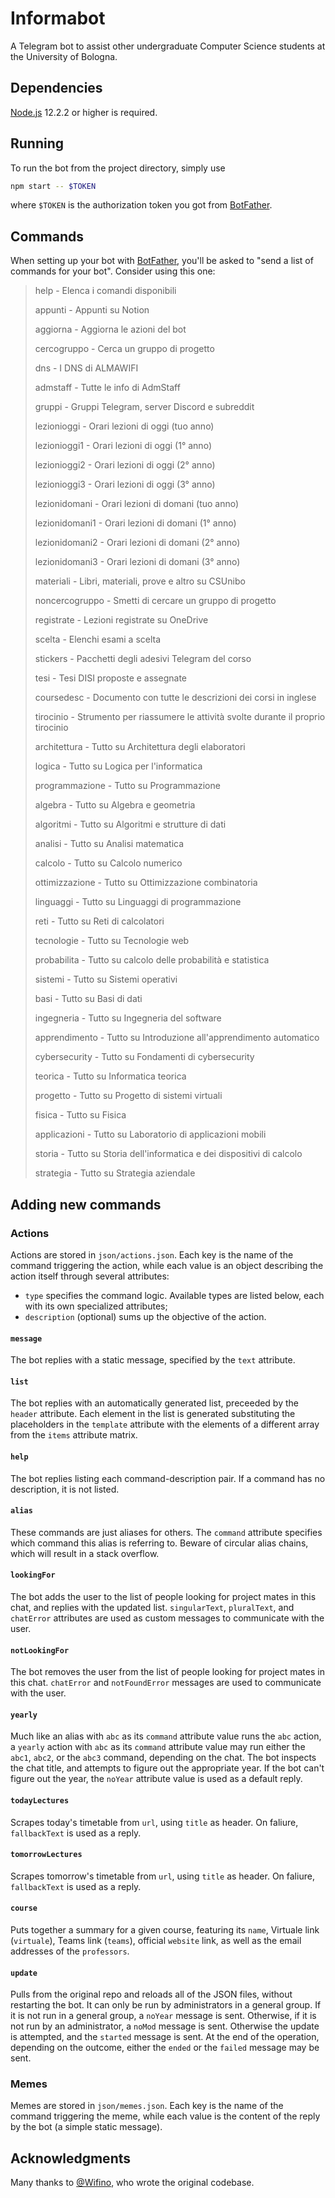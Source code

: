 # Informabot

A Telegram bot to assist other undergraduate Computer Science students at the
University of Bologna.

## Dependencies

[Node.js](https://www.nodejs.dev) 12.2.2 or higher is required.

## Running

To run the bot from the project directory, simply use

```bash
npm start -- $TOKEN
```

where `$TOKEN` is the authorization token you got from
[BotFather](https://core.telegram.org/bots#6-botfather).

## Commands

When setting up your bot with
[BotFather](https://core.telegram.org/bots#6-botfather), you'll be
asked to "send a list of commands for your bot". Consider using this one:

> help - Elenca i comandi disponibili
>
> appunti - Appunti su Notion
>
> aggiorna - Aggiorna le azioni del bot
>
> cercogruppo - Cerca un gruppo di progetto
>
> dns - I DNS di ALMAWIFI
>
> admstaff - Tutte le info di AdmStaff
>
> gruppi - Gruppi Telegram, server Discord e subreddit
>
> lezionioggi - Orari lezioni di oggi (tuo anno)
>
> lezionioggi1 - Orari lezioni di oggi (1° anno)
>
> lezionioggi2 - Orari lezioni di oggi (2° anno)
>
> lezionioggi3 - Orari lezioni di oggi (3° anno)
>
> lezionidomani - Orari lezioni di domani (tuo anno)
>
> lezionidomani1 - Orari lezioni di domani (1° anno)
>
> lezionidomani2 - Orari lezioni di domani (2° anno)
>
> lezionidomani3 - Orari lezioni di domani (3° anno)
>
> materiali - Libri, materiali, prove e altro su CSUnibo
>
> noncercogruppo - Smetti di cercare un gruppo di progetto
>
> registrate - Lezioni registrate su OneDrive
>
> scelta - Elenchi esami a scelta
>
> stickers - Pacchetti degli adesivi Telegram del corso
>
> tesi - Tesi DISI proposte e assegnate
>
> coursedesc - Documento con tutte le descrizioni dei corsi in inglese
>
> tirocinio - Strumento per riassumere le attività svolte durante il proprio tirocinio
>
> architettura - Tutto su Architettura degli elaboratori
>
> logica - Tutto su Logica per l'informatica
>
> programmazione - Tutto su Programmazione
>
> algebra - Tutto su Algebra e geometria
>
> algoritmi - Tutto su Algoritmi e strutture di dati
>
> analisi - Tutto su Analisi matematica
>
> calcolo - Tutto su Calcolo numerico
>
> ottimizzazione - Tutto su Ottimizzazione combinatoria
>
> linguaggi - Tutto su Linguaggi di programmazione
>
> reti - Tutto su Reti di calcolatori
>
> tecnologie - Tutto su Tecnologie web
>
> probabilita - Tutto su calcolo delle probabilità e statistica
>
> sistemi - Tutto su Sistemi operativi
>
> basi - Tutto su Basi di dati
>
> ingegneria - Tutto su Ingegneria del software
>
> apprendimento - Tutto su Introduzione all'apprendimento automatico
>
> cybersecurity - Tutto su Fondamenti di cybersecurity
>
> teorica - Tutto su Informatica teorica
>
> progetto - Tutto su Progetto di sistemi virtuali
>
> fisica - Tutto su Fisica
>
> applicazioni - Tutto su Laboratorio di applicazioni mobili
>
> storia - Tutto su Storia dell'informatica e dei dispositivi di calcolo
>
> strategia - Tutto su Strategia aziendale

## Adding new commands

### Actions

Actions are stored in `json/actions.json`. Each key is the name of the command
triggering the action, while each value is an object describing the action
itself through several attributes:

- `type` specifies the command logic. Available types are listed below, each
  with its own specialized attributes;
- `description` (optional) sums up the objective of the action.

#### `message`

The bot replies with a static message, specified by the `text` attribute.

#### `list`

The bot replies with an automatically generated list, preceeded by the `header`
attribute. Each element in the list is generated substituting the placeholders
in the `template` attribute with the elements of a different array from the
`items` attribute matrix.

#### `help`

The bot replies listing each command-description pair. If a command has no
description, it is not listed.

#### `alias`

These commands are just aliases for others. The `command` attribute specifies
which command this alias is referring to. Beware of circular alias chains, which
will result in a stack overflow.

#### `lookingFor`

The bot adds the user to the list of people looking for project mates in this
chat, and replies with the updated list. `singularText`, `pluralText`, and
`chatError` attributes are used as custom messages to communicate with the user.

#### `notLookingFor`

The bot removes the user from the list of people looking for project mates in
this chat. `chatError` and `notFoundError` messages are used to communicate with
the user.

#### `yearly`

Much like an alias with `abc` as its `command` attribute value runs the `abc`
action, a `yearly` action with `abc` as its `command` attribute value may run
either the `abc1`, `abc2`, or the `abc3` command, depending on the chat. The
bot inspects the chat title, and attempts to figure out the appropriate year.
If the bot can't figure out the year, the `noYear` attribute value is used as
a default reply.

#### `todayLectures`

Scrapes today's timetable from `url`, using `title` as header. On faliure,
`fallbackText` is used as a reply.

#### `tomorrowLectures`

Scrapes tomorrow's timetable from `url`, using `title` as header. On faliure,
`fallbackText` is used as a reply.

#### `course`

Puts together a summary for a given course, featuring its `name`, Virtuale link
(`virtuale`), Teams link (`teams`), official `website` link, as well as the
email addresses of the `professors`.

#### `update`

Pulls from the original repo and reloads all of the JSON files, without
restarting the bot. It can only be run by administrators in a general group.
If it is not run in a general group, a `noYear` message is sent. Otherwise, if
it is not run by an administrator, a `noMod` message is sent. Otherwise the
update is attempted, and the `started` message is sent. At the end of the
operation, depending on the outcome, either the `ended` or the `failed` message
may be sent.

### Memes

Memes are stored in `json/memes.json`. Each key is the name of the command
triggering the meme, while each value is the content of the reply by the bot (a
simple static message).

## Acknowledgments

Many thanks to [@Wifino](https://github.com/Wifino), who wrote the original
codebase.
